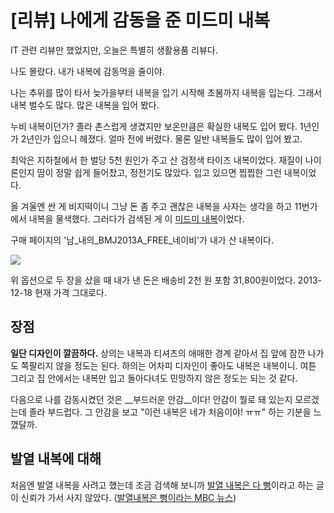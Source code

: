 # [리뷰] 나에게 감동을 준 미드미 내복

IT 관련 리뷰만 했었지만, 오늘은 특별히 생활용품 리뷰다.

나도 몰랐다. 내가 내복에 감동먹을 줄이야.

나는 추위를 많이 타서 늦가을부터 내복을 입기 시작해 초봄까지 내복을 입는다. 그래서 내복 벌수도 많다. 많은 내복을 입어 봤다.

누비 내복이던가? 졸라 촌스럽게 생겼지만 보온만큼은 확실한 내복도 입어 봤다. 1년인가 2년인가 입으니 헤졌다. 얼마 전에 버렸다. 물론 일반 내복들도 많이 입어 봤고.

최악은 지하철에서 한 벌당 5천 원인가 주고 산 검정색 타이즈 내복이었다. 재질이 나이론인지 땀이 정말 쉽게 들어찼고, 정전기도 많았다. 입고 있으면 찝찝한 그런 내복이었다.

올 겨울엔 싼 게 비지떡이니 그냥 돈 좀 주고 괜찮은 내복을 사자는 생각을 하고 11번가에서 내복을 물색했다. 그러다가 검색된 게 이 [미드미 내복](http://www.11st.co.kr/product/SellerProductDetail.tmall?method=getSellerProductDetail&prdNo=870544187&xfrom=&xzone=)이었다.

구매 페이지의 '남\_내의\_BMJ2013A\_FREE\_네이비'가 내가 산 내복이다. 

![](http://dl.dropboxusercontent.com/u/15546257/blog/mytory/naebok.png)

위 옵션으로 두 장을 샀을 때 내가 낸 돈은 배송비 2천 원 포함 31,800원이었다. 2013-12-18 현재 가격 그대로다.

## 장점

__일단 디자인이 깔끔하다.__ 상의는 내복과 티셔츠의 애매한 경계 같아서 집 앞에 잠깐 나가도 쪽팔리지 않을 정도는 된다. 하의는 어차피 디자인이 좋아도 내복은 내복이니. 여튼 그리고 집 안에서는 내복만 입고 돌아다녀도 민망하지 않은 정도는 되는 것 같다.

다음으로 나를 감동시켰던 것은 __부드러운 안감__이다! 안감이 뭘로 돼 있는지 모르겠는데 졸라 부드럽다. 그 안감을 보고 "이런 내복은 네가 처음이야! ㅠㅠ" 하는 기분을 느꼈달까.

## 발열 내복에 대해

처음엔 발열 내복을 사려고 했는데 조금 검색해 보니까 [발열 내복은 다 뻥](http://jinmedi.tistory.com/247)이라고 하는 글이 신뢰가 가서 사지 않았다. ([발열내복은 뻥이라는 MBC 뉴스](http://imnews.imbc.com/replay/nwdesk/article/2757882_5780.html))